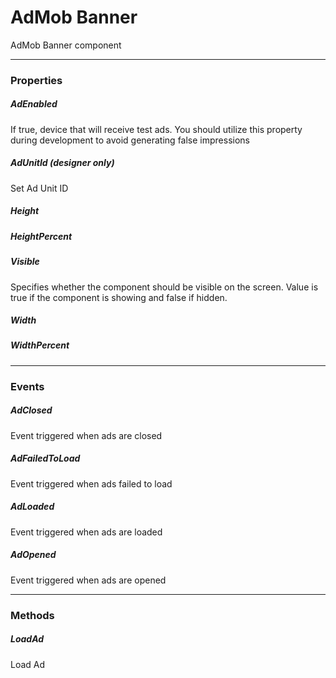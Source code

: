 # AdMob Banner

AdMob Banner component

---

### Properties

##### AdEnabled

If true, device that will receive test ads. You should utilize this property during development to avoid generating false impressions

##### AdUnitId (designer only)

Set Ad Unit ID

##### Height


##### HeightPercent


##### Visible

Specifies whether the component should be visible on the screen. Value is true if the component is showing and false if hidden.

##### Width


##### WidthPercent


---

### Events

##### AdClosed

Event triggered when ads are closed

##### AdFailedToLoad

Event triggered when ads failed to load

##### AdLoaded

Event triggered when ads are loaded

##### AdOpened

Event triggered when ads are opened

---

### Methods

##### LoadAd

Load Ad
